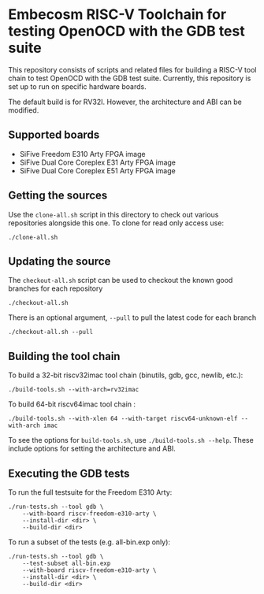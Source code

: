Embecosm RISC-V Toolchain for testing OpenOCD with the GDB test suite
=====================================================================

This repository consists of scripts and related files for building a RISC-V tool
chain to test OpenOCD with the GDB test suite. Currently, this repository is
set up to run on specific hardware boards.

The default build is for RV32I. However, the architecture and ABI can be
modified.

Supported boards
----------------

* SiFive Freedom E310 Arty FPGA image
* SiFive Dual Core Coreplex E31 Arty FPGA image
* SiFive Dual Core Coreplex E51 Arty FPGA image

Getting the sources
-------------------

Use the `clone-all.sh` script in this directory to check out various
repositories alongside this one. To clone for read only access use:

```
./clone-all.sh
```

Updating the source
-------------------

The `checkout-all.sh` script can be used to checkout the known good branches
for each repository

```
./checkout-all.sh
```

There is an optional argument, `--pull`  to pull the latest code for each branch

```
./checkout-all.sh --pull
```

Building the tool chain
-----------------------

To build a 32-bit riscv32imac tool chain (binutils, gdb, gcc, newlib, etc.):

```
./build-tools.sh --with-arch=rv32imac
```

To build 64-bit riscv64imac tool chain :

```
./build-tools.sh --with-xlen 64 --with-target riscv64-unknown-elf --with-arch imac
```

To see the options for `build-tools.sh`, use `./build-tools.sh --help`.
These include options for setting the architecture and ABI.

Executing the GDB tests
-----------------------

To run the full testsuite for the Freedom E310 Arty:

```
./run-tests.sh --tool gdb \
	--with-board riscv-freedom-e310-arty \
	--install-dir <dir> \
	--build-dir <dir>
```

To run a subset of the tests (e.g. all-bin.exp only):

```
./run-tests.sh --tool gdb \
	--test-subset all-bin.exp
	--with-board riscv-freedom-e310-arty \
	--install-dir <dir> \
	--build-dir <dir>
```
